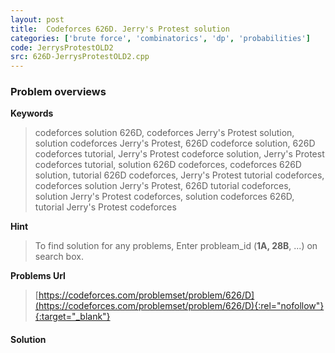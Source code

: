 ```yaml
---
layout: post
title:  Codeforces 626D. Jerry's Protest solution
categories: ['brute force', 'combinatorics', 'dp', 'probabilities']
code: JerrysProtestOLD2
src: 626D-JerrysProtestOLD2.cpp
---
```

### **Problem overviews**

**Keywords**
> codeforces solution 626D, codeforces Jerry's Protest solution, solution codeforces Jerry's Protest, 626D codeforce solution, 626D codeforces tutorial, Jerry's Protest codeforce solution, Jerry's Protest codeforces tutorial, solution 626D codeforces, codeforces 626D solution, tutorial 626D codeforces, Jerry's Protest tutorial codeforces, codeforces solution Jerry's Protest, 626D tutorial codeforces, solution Jerry's Protest codeforces, solution codeforces 626D, tutorial Jerry's Protest codeforces

**Hint**
> To find solution for any problems, Enter probleam_id (**1A, 28B**, ...) on search box. 

**Problems Url**
> [https://codeforces.com/problemset/problem/626/D](https://codeforces.com/problemset/problem/626/D){:rel="nofollow"}{:target="_blank"}

#### **Solution**




